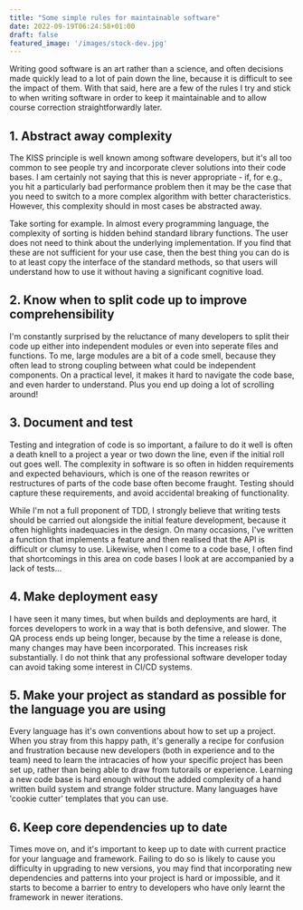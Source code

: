 ```yaml
---
title: "Some simple rules for maintainable software"
date: 2022-09-19T06:24:58+01:00
draft: false
featured_image: '/images/stock-dev.jpg'
---
```


Writing good software is an art rather than a science, and often decisions made quickly lead to a lot of pain down the line, because it is difficult to see the impact of them. With that said, here are a few of the rules I try and stick to when writing software in order to keep it maintainable and to allow course correction straightforwardly later.

## 1. Abstract away complexity

The KISS principle is well known among software developers, but it's all too common to see people try and incorporate clever solutions into their code bases. I am certainly not saying that this is never appropriate - if, for e.g., you hit a particularly bad performance problem then it may be the case that you need to switch to a more complex algorithm with better characteristics. However, this complexity should in most cases be abstracted away.

Take sorting for example. In almost every programming language, the complexity of sorting is hidden behind standard library functions. The user does not need to think about the underlying implementation. If you find that these are not sufficient for your use case, then the best thing you can do is to at least copy the interface of the standard methods, so that users will understand how to use it without having a significant cognitive load.

## 2. Know when to split code up to improve comprehensibility

I'm constantly surprised by the reluctance of many developers to split their code up either into independent modules or even into seperate files and functions. To me, large modules are a bit of a code smell, because they often lead to strong coupling between what could be independent components. On a practical level, it makes it hard to navigate the code base, and even harder to understand. Plus you end up doing a lot of scrolling around!

## 3. Document and test

Testing and integration of code is so important, a failure to do it well is often a death knell to a project a year or two down the line, even if the initial roll out goes well. The complexity in software is so often in hidden requirements and expected behaviours, which is one of the reason rewrites or restructures of parts of the code base often become fraught. Testing should capture these requirements, and avoid accidental breaking of functionality.

While I'm not a full proponent of TDD, I strongly believe that writing tests should be carried out alongside the initial feature development, because it often highlights inadequacies in the design. On many occasions, I've written a function that implements a feature and then realised that the API is difficult or clumsy to use. Likewise, when I come to a code base, I often find that shortcomings in this area on code bases I look at are accompanied by a lack of tests...

## 4. Make deployment easy

I have seen it many times, but when builds and deployments are hard, it forces developers to work in a way that is both defensive, and slower. The QA process ends up being longer, because by the time a release is done, many changes may have been incorporated. This increases risk substantially. I do not think that any professional software developer today can avoid taking some interest in CI/CD systems.

## 5. Make your project as standard as possible for the language you are using

Every language has it's own conventions about how to set up a project. When you stray from this happy path, it's generally a recipe for confusion and frustration because new developers (both in experience and to the team) need to learn the intracacies of how your specific project has been set up, rather than being able to draw from tutorails or experience. Learning a new code base is hard enough without the added complexity of a hand written build system and strange folder structure. Many languages have 'cookie cutter' templates that you can use.

## 6. Keep core dependencies up to date

Times move on, and it's important to keep up to date with current practice for your language and framework. Failing to do so is likely to cause you difficulty in upgrading to new versions, you may find that incorporating new dependencies and patterns into your project is hard or impossible, and it starts to become a barrier to entry to developers who have only learnt the framework in newer iterations.
